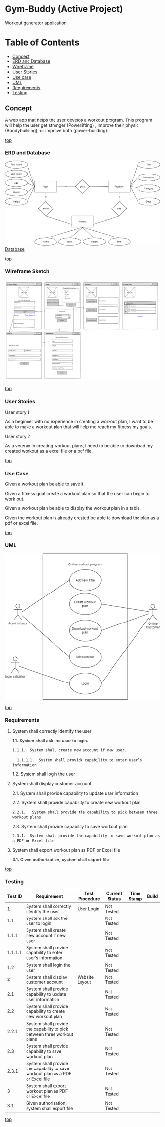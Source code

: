 # <a name="top"></a> Gym-Buddy (Active Project)
Workout generator application

# Table of Contents
* [Concept](#concept)
* [ERD and Database](#ERD)
* [Wireframe](#wireframe)
* [User Stories](#userStories)
* [Use case](#useCase)
* [UML](#UML)
* [Requirements](#requirements)
* [Testing](#testing)

## <a name="concept"></a> Concept 
A web app that helps the user develop a workout program. This program will help the user get stronger (Powerlifting) , improve their physic (Boodybuilding), or improve both (power-building).


[top](#top)

### <a name="ERD"></a>  ERD and Database
 ![Image 1](https://github.com/One-create5/Gym-Buddy/blob/main/Database/ERD%20diagram.png)
 <br>
 [Database](https://github.com/One-create5/Gym-Buddy/blob/main/Database/GymBuddyDB.sql)
 
 [top](#top)
 
 ### <a name="wireframe"></a> Wireframe Sketch
 ![Image 2](https://github.com/One-create5/Gym-Buddy/blob/main/Wireframe/WireFrame.png)
 

[top](#top)

### <a name="userStories"></a> User Stories
User story 1

As a beginner with no experience in creating a workout plan, I want to be able to make a workout plan that will help me reach my fitness my goals. 

User story 2

As a veteran in creating workout plans, I need to be able to download my created workout as a excel file or a pdf file.

[top](#top)

### <a name="useCase"></a> Use Case

Given a workout plan be able to save it.

Given a fitness goal create a workout plan so that the user can begin to work out.

Given a workout plan be able to display the workout plan in a table.

Given the workout plan is already created be able to download the plan as a pdf or excel file.

[top](#top)

### <a name="UML"></a> UML

![UML image](https://github.com/One-create5/Gym-Buddy/blob/main/pictures/UML.png)

[top](#top)

### <a name="requirements"></a> Requirements
1.	System shall correctly identify the user

    1.1.	System shall ask the user to login.

        1.1.1.	System shall create new account if new user.

          1.1.1.1.	System shall provide capability to enter user’s information

    1.2.	System shall login the user  
  
2.	System shall display customer account

    2.1.	System shall provide capability to update user information 

    2.2.	System shall provide capability to create new workout plan

        2.2.1.	 System shall provide the capability to pick between three workout plans

    2.3.	System shall provide capability to save workout plan

        2.3.1.	System shall provide the capability to save workout plan as a PDF or Excel file 

3.	System shall export workout plan as PDF or Excel file
     
     3.1.	Given authorization, system shall export file


[top](#top)

### <a name="testing"></a> Testing

| Test ID | Requirement | Test Procedure | Current Status | Time Stamp | Build |
| --- | --- | --- | --- | --- | --- | 
| 1 | System shall correctly identify the user | User Login | Not Tested |  |  | 
| 1.1 | System shall ask the user to login |  | Not Tested |  |  | 
| 1.1.1 | System shall create new account if new user |  | Not Tested |  |  | 
| 1.1.1.1 | System shall provide capability to enter user’s information |  | Not Tested |  |  | 
| 1.2 | System shall login the user |  | Not Tested |  |  | 
| 2 | System shall display customer account | Website Layout | Not Tested |  |  | 
| 2.1 | System shall provide capability to update user information |  | Not Tested |  |  | 
| 2.2 | System shall provide capability to create new workout plan |  | Not Tested |  |  | 
| 2.2.1 | System shall provide the capability to pick between three workout plans |  | Not Tested |  |  | 
| 2.3 | System shall provide capability to save workout plan |  | Not Tested |  |  | 
| 2.3.1 | System shall provide the capability to save workout plan as a PDF or Excel file |  | Not Tested |  |  | 
| 3 | System shall export workout plan as PDF or Excel file |  | Not Tested |  |  | 
| 3.1 | Given authorization, system shall export file |  | Not Tested |  |  | 


[top](#top)
